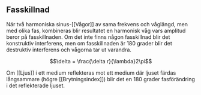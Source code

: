 ## Fasskillnad

När två harmoniska sinus-[[Vågor]] av sama frekvens och våglängd, men med olika fas, kombineras blir resultatet en harmonisk våg vars amplitud beror på fasskillnaden. Om det inte finns någon fasskillnad blir det konstruktiv interferens, men om fasskillnaden är 180 grader blir det destruktiv interferens och vågorna tar ut varandra. 

$$\delta = \frac{\delta r}{\lambda}2\pi$$

Om [[Ljus]] i ett medium reflekteras mot ett medium där ljuset färdas långsammare (högre [[Brytningsindex]]) blir det en 180 grader fasförändring i det reflekterade ljuset.